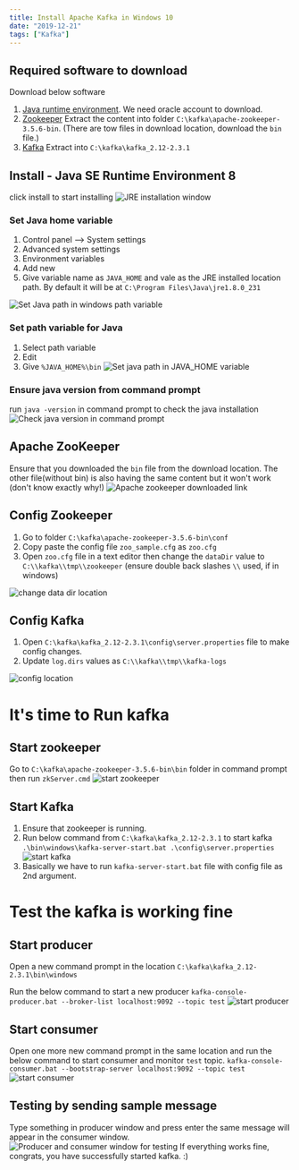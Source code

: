 ```yaml
---
title: Install Apache Kafka in Windows 10
date: "2019-12-21"
tags: ["Kafka"]
---
```


## Required software to download

Download below software

1. [Java runtime environment](https://www.oracle.com/technetwork/java/javase/downloads/jre8-downloads-2133155.html). We need oracle account to download.
2. [Zookeeper](http://zookeeper.apache.org/releases.html) Extract the content into folder `C:\kafka\apache-zookeeper-3.5.6-bin`. (There are tow files in download location, download the `bin` file.)
3. [Kafka](http://kafka.apache.org/downloads.html) Extract into `C:\kafka\kafka_2.12-2.3.1`

## Install - Java SE Runtime Environment 8

click install to start installing
![JRE installation window](./JRE-installation-window.png)

### Set Java home variable

1. Control panel --> System settings
2. Advanced system settings
3. Environment variables
4. Add new
5. Give variable name as `JAVA_HOME` and vale as the JRE installed location path. By default it will be at `C:\Program Files\Java\jre1.8.0_231`

![Set Java path in windows path variable](./set-java-home-variable.png)

### Set path variable for Java

1. Select path variable
2. Edit
3. Give `%JAVA_HOME%\bin`
   ![Set java path in JAVA_HOME variable](./set-path-variable-for-java.png)

### Ensure java version from command prompt

run `java -version` in command prompt to check the java installation
![Check java version in command prompt](./verify-java-installation-from-command-prompt.png)

## Apache ZooKeeper

Ensure that you downloaded the `bin` file from the download location. The other file(without bin) is also having the same content but it won't work (don't know exactly why!)
![Apache zookeeper downloaded link](./zookeper-download-bin-file.png)

## Config Zookeeper

1. Go to folder `C:\kafka\apache-zookeeper-3.5.6-bin\conf`
2. Copy paste the config file `zoo_sample.cfg` as `zoo.cfg`
3. Open `zoo.cfg` file in a text editor then change the `dataDir` value to `C:\\kafka\\tmp\\zookeeper` (ensure double back slashes `\\` used, if in windows)

![change data dir location](./zookeeper-change-dataDir-location.png)

## Config Kafka

1. Open `C:\kafka\kafka_2.12-2.3.1\config\server.properties` file to make config changes.
2. Update `log.dirs` values as `C:\\kafka\\tmp\\kafka-logs`

![config location](./kafka-log-config-location.png)

# It's time to Run kafka

## Start zookeeper

Go to `C:\kafka\apache-zookeeper-3.5.6-bin\bin` folder in command prompt then run `zkServer.cmd`
![start zookeeper](./start-zookeeper.png)

## Start Kafka

1. Ensure that zookeeper is running.
2. Run below command from `C:\kafka\kafka_2.12-2.3.1` to start kafka
   `.\bin\windows\kafka-server-start.bat .\config\server.properties`
   ![start kafka](./start-kafka.png)
3. Basically we have to run `kafka-server-start.bat` file with config file as 2nd argument.

# Test the kafka is working fine

## Start producer

Open a new command prompt in the location `C:\kafka\kafka_2.12-2.3.1\bin\windows`

Run the below command to start a new producer
`kafka-console-producer.bat --broker-list localhost:9092 --topic test`
![start producer](./start-producer-for-testing.png)

## Start consumer

Open one more new command prompt in the same location and run the below command to start consumer and monitor `test` topic.
`kafka-console-consumer.bat --bootstrap-server localhost:9092 --topic test`
![start consumer](./start-consumer.png)

## Testing by sending sample message

Type something in producer window and press enter the same message will appear in the consumer window.
![Producer and consumer window for testing](./kafka-producer-and-consumer-window-for-testing.png)
If everything works fine, congrats, you have successfully started kafka. :)
